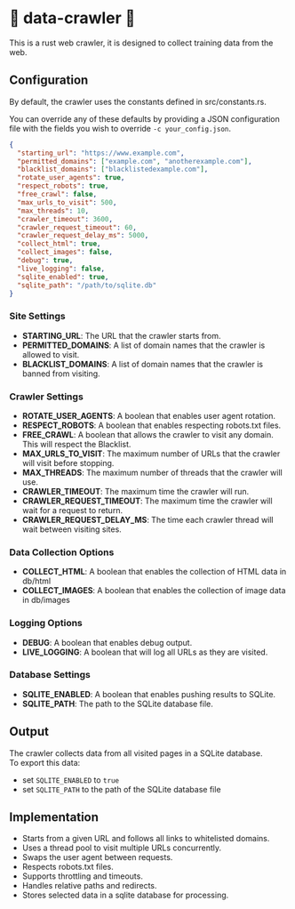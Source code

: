 # 🦀 data-crawler 🦀 
This is a rust web crawler, it is designed to collect training data from the web.  

## Configuration

By default, the crawler uses the constants defined in src/constants.rs. 

You can override any of these defaults by providing a JSON configuration file with the fields you wish to override `-c your_config.json`.  

```json
{
  "starting_url": "https://www.example.com",
  "permitted_domains": ["example.com", "anotherexample.com"],
  "blacklist_domains": ["blacklistedexample.com"],
  "rotate_user_agents": true,
  "respect_robots": true,
  "free_crawl": false,
  "max_urls_to_visit": 500,
  "max_threads": 10,
  "crawler_timeout": 3600,
  "crawler_request_timeout": 60,
  "crawler_request_delay_ms": 5000,
  "collect_html": true,
  "collect_images": false,
  "debug": true,
  "live_logging": false,
  "sqlite_enabled": true,
  "sqlite_path": "/path/to/sqlite.db"
}
```

### Site Settings
- **STARTING_URL**: The URL that the crawler starts from.
- **PERMITTED_DOMAINS**: A list of domain names that the crawler is allowed to visit.
- **BLACKLIST_DOMAINS**: A list of domain names that the crawler is banned from visiting.

### Crawler Settings
- **ROTATE_USER_AGENTS**: A boolean that enables user agent rotation.
- **RESPECT_ROBOTS**: A boolean that enables respecting robots.txt files.
- **FREE_CRAWL**: A boolean that allows the crawler to visit any domain. This will respect the Blacklist.
- **MAX_URLS_TO_VISIT**: The maximum number of URLs that the crawler will visit before stopping.
- **MAX_THREADS**: The maximum number of threads that the crawler will use.
- **CRAWLER_TIMEOUT**: The maximum time the crawler will run.
- **CRAWLER_REQUEST_TIMEOUT**: The maximum time the crawler will wait for a request to return.
- **CRAWLER_REQUEST_DELAY_MS**: The time each crawler thread will wait between visiting sites.

### Data Collection Options
- **COLLECT_HTML**: A boolean that enables the collection of HTML data in db/html
- **COLLECT_IMAGES**: A boolean that enables the collection of image data in db/images

### Logging Options
- **DEBUG**: A boolean that enables debug output.
- **LIVE_LOGGING**: A boolean that will log all URLs as they are visited.

### Database Settings
- **SQLITE_ENABLED**: A boolean that enables pushing results to SQLite.
- **SQLITE_PATH**: The path to the SQLite database file.

## Output
The crawler collects data from all visited pages in a SQLite database.  
To export this data:
- set `SQLITE_ENABLED` to `true`
- set `SQLITE_PATH` to the path of the SQLite database file

## Implementation
- Starts from a given URL and follows all links to whitelisted domains.  
- Uses a thread pool to visit multiple URLs concurrently.
- Swaps the user agent between requests.
- Respects robots.txt files.
- Supports throttling and timeouts.
- Handles relative paths and redirects.
- Stores selected data in a sqlite database for processing.
